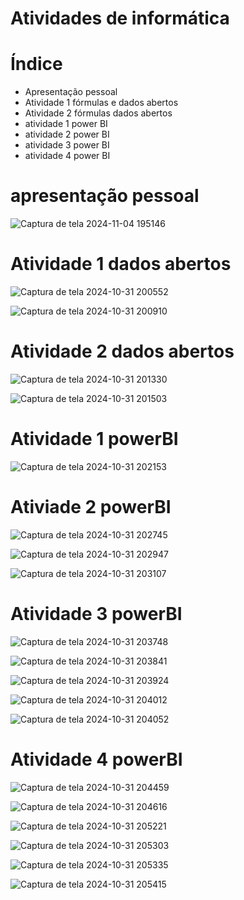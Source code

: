 # Atividades de informática

# Índice
* Apresentação pessoal 
* Atividade 1 fórmulas e dados abertos
* Atividade 2 fórmulas dados abertos
* atividade 1 power BI 
* atividade 2 power BI
* atividade 3 power BI
* atividade 4 power BI

# apresentação pessoal

![Captura de tela 2024-11-04 195146](https://github.com/user-attachments/assets/94f19aba-74f5-4614-ac9d-4a04a5189630)

# Atividade 1 dados abertos 

![Captura de tela 2024-10-31 200552](https://github.com/user-attachments/assets/b153e182-bf04-4498-a288-79fb7b8613b4)

![Captura de tela 2024-10-31 200910](https://github.com/user-attachments/assets/26d1b26e-9381-42b3-b675-b82de1d69de7)

# Atividade 2 dados abertos

![Captura de tela 2024-10-31 201330](https://github.com/user-attachments/assets/915e90bb-8d3b-4543-80e0-11c46cce23af)

![Captura de tela 2024-10-31 201503](https://github.com/user-attachments/assets/22c24666-3aae-40ce-a4d2-dbc60592feba)

# Atividade 1 powerBI

![Captura de tela 2024-10-31 202153](https://github.com/user-attachments/assets/149fce2b-0a7f-44f6-9b45-bf8456cc3027)

# Ativiade 2 powerBI

![Captura de tela 2024-10-31 202745](https://github.com/user-attachments/assets/851bd890-e9ad-4c31-89a7-c21540533c39)

![Captura de tela 2024-10-31 202947](https://github.com/user-attachments/assets/bbeab0fb-3ab5-470d-8a83-ac1e4df41745)

![Captura de tela 2024-10-31 203107](https://github.com/user-attachments/assets/548ada8d-4831-4e13-a00a-74d1450d667d)

# Atividade 3 powerBI

![Captura de tela 2024-10-31 203748](https://github.com/user-attachments/assets/6f5efc8f-4d4f-42e0-982c-f98a676d09e3)

![Captura de tela 2024-10-31 203841](https://github.com/user-attachments/assets/4237022d-8c9c-488d-9b32-3465260cea14)

![Captura de tela 2024-10-31 203924](https://github.com/user-attachments/assets/98db8749-3319-4385-8cc7-f2d1e2899c95)

![Captura de tela 2024-10-31 204012](https://github.com/user-attachments/assets/317ae0e5-d970-4fab-a4ee-68c9070de284)

![Captura de tela 2024-10-31 204052](https://github.com/user-attachments/assets/0725c858-61b7-4af2-b84b-fe0b04699dc6)

# Atividade 4 powerBI

![Captura de tela 2024-10-31 204459](https://github.com/user-attachments/assets/6cb5211b-80ef-4efc-9367-30a78ba19644)

![Captura de tela 2024-10-31 204616](https://github.com/user-attachments/assets/9f4178f7-4069-4187-95a1-11ecca5b6598)

![Captura de tela 2024-10-31 205221](https://github.com/user-attachments/assets/b9d82998-ec75-4cac-9d12-0562b0bd9714)

![Captura de tela 2024-10-31 205303](https://github.com/user-attachments/assets/def7295a-2d8c-48d0-bda7-5577d7c4a88a)

![Captura de tela 2024-10-31 205335](https://github.com/user-attachments/assets/f2fafb8e-4b0c-4bca-bffe-5f2a00efb1e3)

![Captura de tela 2024-10-31 205415](https://github.com/user-attachments/assets/76b35d80-2f67-4f4d-a6ab-93e9085f7879)
